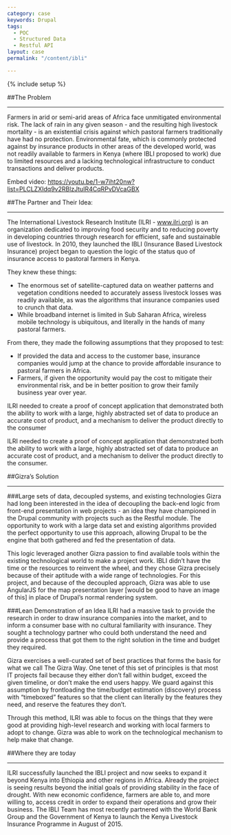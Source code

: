 ```yaml
---
category: case
keywords: Drupal
tags:
  - POC
  - Structured Data
  - Restful API
layout: case
permalink: "/content/ibli"

---
```


{% include setup %}

##The Problem
___________
Farmers in arid or semi-arid areas of Africa face unmitigated environmental risk. The lack of rain in any given season - and the resulting high livestock mortality - is an existential crisis against which pastoral farmers traditionally have had no protection. Environmental fate, which is commonly protected against by insurance products in other areas of the developed world, was not readily available to farmers in Kenya (where IBLI proposed to work) due to limited resources and a lacking technological infrastructure to conduct transactions and deliver products.

Embed video: https://youtu.be/1-w7iht20nw?list=PLCLZXIdq9v2RBlzJtuIR4CqRPvDVcaGBX

##The Partner and Their Idea:
___________________________
The International Livestock Research Institute (ILRI - www.ilri.org) is an organization dedicated to improving food security and to reducing poverty in developing countries through research for efficient, safe and sustainable use of livestock. In 2010, they launched the IBLI (Insurance Based Livestock Insurance) project began to question the logic of the status quo of insurance access to pastoral farmers in Kenya.

They knew these things:

*   The enormous set of satellite-captured data on weather patterns and vegetation conditions needed to accurately assess livestock losses was readily available, as was the algorithms that insurance companies used to crunch that data.
*   While broadband internet is limited in Sub Saharan Africa, wireless mobile technology is ubiquitous, and literally in the hands of many pastoral farmers.

From there, they made the following assumptions that they proposed to test: 

*   If provided the data and access to the customer base, insurance companies would jump at the chance to provide affordable insurance to pastoral farmers in Africa.
*   Farmers, if given the opportunity would pay the cost to mitigate their environmental risk, and be in better position to grow their family business year over year.

ILRI needed to create a proof of concept application that demonstrated both the ability to work with a large, highly abstracted set of data to produce an accurate cost of product, and a mechanism to deliver the product directly to the consumer


ILRI needed to create a proof of concept application that demonstrated both the ability to work with a large, highly abstracted set of data to produce an accurate cost of product, and a mechanism to deliver the product directly to the consumer.

##Gizra’s Solution 
__________________

###Large sets of data, decoupled systems, and existing technologies
Gizra had long been interested in the idea of decoupling the back-end logic from front-end presentation in web projects  - an idea they have championed in the Drupal community with projects such as the Restful module. The opportunity to work with a large data set and existing algorithms provided the perfect opportunity to use this approach, allowing Drupal to be the engine that both gathered and fed the presentation of data.

This logic leveraged another Gizra passion  to find available tools within the existing technological world to make a project work. IBLI didn’t have the time or the resources to reinvent the wheel, and they chose Gizra precisely because of their aptitude with a wide range of technologies. For this project, and because of the decoupled approach, Gizra was able to use AngularJS for the map presentation layer [would be good to have an image of this] in place of Drupal’s normal rendering system.

###Lean Demonstration of an Idea
ILRI had a massive task to provide the research in order to draw insurance companies into the market, and to inform a consumer base with no cultural familiarity with insurance. They sought a technology partner who could both understand the need and provide a process that got them to the right solution in the time and budget they required.

Gizra exercises a well-curated set of best practices that forms the basis for what we call The Gizra Way. One tenet of this set of principles is that  most IT projects fail because they either don’t fall within budget, exceed the given timeline, or don’t make the end users happy. We guard against this assumption by frontloading the time/budget estimation (discovery) process with “timeboxed” features so that the client can literally by the features they need, and reserve the features they don’t.

Through this method, ILRI was able to focus on the things that they were good at  providing high-level research and working with local farmers to adopt to change. Gizra was able to work on the technological mechanism to help make that change.

##Where they are today
______________________
ILRI successfully launched the IBLI project and now seeks to expand it beyond Kenya into Ethiopia and other regions in Africa. Already the project is seeing results beyond the initial goals of providing stability in the face of drought. With new economic confidence, farmers are able to, and more willing to, access credit in order to expand their operations and grow their business. The IBLI Team has most recently partnered with the World Bank Group and the Government of Kenya to launch the Kenya Livestock Insurance Programme in August of 2015.

